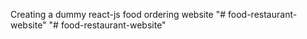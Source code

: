 
Creating a dummy react-js food ordering website
"# food-restaurant-website" 
"# food-restaurant-website" 

